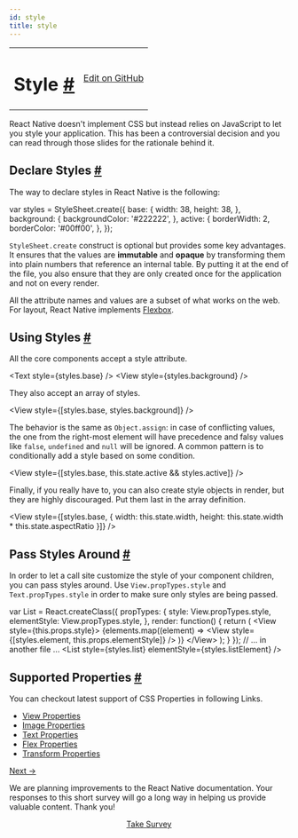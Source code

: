 ```yaml
---
id: style
title: style
---
```

<a id="content"></a><table width="100%"><tbody><tr><td><h1><a class="anchor" name="style"></a>Style <a class="hash-link" href="docs/style.html#style">#</a></h1></td><td style="text-align:right;"><a target="_blank" href="https://github.com/facebook/react-native/blob/master/docs/Style.md">Edit on GitHub</a></td></tr></tbody></table><div><p>React Native doesn't implement CSS but instead relies on JavaScript to let you style your application. This has been a controversial decision and you can read through those slides for the rationale behind it.</p><span><script async="" class="speakerdeck-embed" data-id="2e15908049bb013230960224c1b4b8bd" data-ratio="2" src="//speakerdeck.com/assets/embed.js"></script>

</span><h2><a class="anchor" name="declare-styles"></a>Declare Styles <a class="hash-link" href="docs/style.html#declare-styles">#</a></h2><p>The way to declare styles in React Native is the following:</p><div class="prism language-javascript"><span class="token keyword">var</span> styles <span class="token operator">=</span> StyleSheet<span class="token punctuation">.</span><span class="token function">create<span class="token punctuation">(</span></span><span class="token punctuation">{</span>
  base<span class="token punctuation">:</span> <span class="token punctuation">{</span>
    width<span class="token punctuation">:</span> <span class="token number">38</span><span class="token punctuation">,</span>
    height<span class="token punctuation">:</span> <span class="token number">38</span><span class="token punctuation">,</span>
  <span class="token punctuation">}</span><span class="token punctuation">,</span>
  background<span class="token punctuation">:</span> <span class="token punctuation">{</span>
    backgroundColor<span class="token punctuation">:</span> <span class="token string">'#222222'</span><span class="token punctuation">,</span>
  <span class="token punctuation">}</span><span class="token punctuation">,</span>
  active<span class="token punctuation">:</span> <span class="token punctuation">{</span>
    borderWidth<span class="token punctuation">:</span> <span class="token number">2</span><span class="token punctuation">,</span>
    borderColor<span class="token punctuation">:</span> <span class="token string">'#00ff00'</span><span class="token punctuation">,</span>
  <span class="token punctuation">}</span><span class="token punctuation">,</span>
<span class="token punctuation">}</span><span class="token punctuation">)</span><span class="token punctuation">;</span></div><p><code>StyleSheet.create</code> construct is optional but provides some key advantages. It ensures that the values are <strong>immutable</strong> and <strong>opaque</strong> by transforming them into plain numbers that reference an internal table. By putting it at the end of the file, you also ensure that they are only created once for the application and not on every render.</p><p>All the attribute names and values are a subset of what works on the web. For layout, React Native implements <a href="docs/flexbox.html" target="_blank">Flexbox</a>.</p><h2><a class="anchor" name="using-styles"></a>Using Styles <a class="hash-link" href="docs/style.html#using-styles">#</a></h2><p>All the core components accept a style attribute.</p><div class="prism language-javascript">&lt;Text style<span class="token operator">=</span><span class="token punctuation">{</span>styles<span class="token punctuation">.</span>base<span class="token punctuation">}</span> <span class="token operator">/</span><span class="token operator">&gt;</span>
&lt;View style<span class="token operator">=</span><span class="token punctuation">{</span>styles<span class="token punctuation">.</span>background<span class="token punctuation">}</span> <span class="token operator">/</span><span class="token operator">&gt;</span></div><p>They also accept an array of styles.</p><div class="prism language-javascript">&lt;View style<span class="token operator">=</span><span class="token punctuation">{</span><span class="token punctuation">[</span>styles<span class="token punctuation">.</span>base<span class="token punctuation">,</span> styles<span class="token punctuation">.</span>background<span class="token punctuation">]</span><span class="token punctuation">}</span> <span class="token operator">/</span><span class="token operator">&gt;</span></div><p>The behavior is the same as <code>Object.assign</code>: in case of conflicting values, the one from the right-most element will have precedence and falsy values like <code>false</code>, <code>undefined</code> and <code>null</code> will be ignored. A common pattern is to conditionally add a style based on some condition.</p><div class="prism language-javascript">&lt;View style<span class="token operator">=</span><span class="token punctuation">{</span><span class="token punctuation">[</span>styles<span class="token punctuation">.</span>base<span class="token punctuation">,</span> <span class="token keyword">this</span><span class="token punctuation">.</span>state<span class="token punctuation">.</span>active &amp;&amp; styles<span class="token punctuation">.</span>active<span class="token punctuation">]</span><span class="token punctuation">}</span> <span class="token operator">/</span><span class="token operator">&gt;</span></div><p>Finally, if you really have to, you can also create style objects in render, but they are highly discouraged. Put them last in the array definition.</p><div class="prism language-javascript">&lt;View
  style<span class="token operator">=</span><span class="token punctuation">{</span><span class="token punctuation">[</span>styles<span class="token punctuation">.</span>base<span class="token punctuation">,</span> <span class="token punctuation">{</span>
    width<span class="token punctuation">:</span> <span class="token keyword">this</span><span class="token punctuation">.</span>state<span class="token punctuation">.</span>width<span class="token punctuation">,</span>
    height<span class="token punctuation">:</span> <span class="token keyword">this</span><span class="token punctuation">.</span>state<span class="token punctuation">.</span>width <span class="token operator">*</span> <span class="token keyword">this</span><span class="token punctuation">.</span>state<span class="token punctuation">.</span>aspectRatio
  <span class="token punctuation">}</span><span class="token punctuation">]</span><span class="token punctuation">}</span>
<span class="token operator">/</span><span class="token operator">&gt;</span></div><h2><a class="anchor" name="pass-styles-around"></a>Pass Styles Around <a class="hash-link" href="docs/style.html#pass-styles-around">#</a></h2><p>In order to let a call site customize the style of your component children, you can pass styles around. Use <code>View.propTypes.style</code> and <code>Text.propTypes.style</code> in order to make sure only styles are being passed.</p><div class="prism language-javascript"><span class="token keyword">var</span> List <span class="token operator">=</span> React<span class="token punctuation">.</span><span class="token function">createClass<span class="token punctuation">(</span></span><span class="token punctuation">{</span>
  propTypes<span class="token punctuation">:</span> <span class="token punctuation">{</span>
    style<span class="token punctuation">:</span> View<span class="token punctuation">.</span>propTypes<span class="token punctuation">.</span>style<span class="token punctuation">,</span>
    elementStyle<span class="token punctuation">:</span> View<span class="token punctuation">.</span>propTypes<span class="token punctuation">.</span>style<span class="token punctuation">,</span>
  <span class="token punctuation">}</span><span class="token punctuation">,</span>
  render<span class="token punctuation">:</span> <span class="token keyword">function</span><span class="token punctuation">(</span><span class="token punctuation">)</span> <span class="token punctuation">{</span>
    <span class="token keyword">return</span> <span class="token punctuation">(</span>
      &lt;View style<span class="token operator">=</span><span class="token punctuation">{</span><span class="token keyword">this</span><span class="token punctuation">.</span>props<span class="token punctuation">.</span>style<span class="token punctuation">}</span><span class="token operator">&gt;</span>
        <span class="token punctuation">{</span>elements<span class="token punctuation">.</span><span class="token function">map<span class="token punctuation">(</span></span><span class="token punctuation">(</span>element<span class="token punctuation">)</span> <span class="token operator">=</span><span class="token operator">&gt;</span>
          &lt;View style<span class="token operator">=</span><span class="token punctuation">{</span><span class="token punctuation">[</span>styles<span class="token punctuation">.</span>element<span class="token punctuation">,</span> <span class="token keyword">this</span><span class="token punctuation">.</span>props<span class="token punctuation">.</span>elementStyle<span class="token punctuation">]</span><span class="token punctuation">}</span> <span class="token operator">/</span><span class="token operator">&gt;</span>
        <span class="token punctuation">)</span><span class="token punctuation">}</span>
      &lt;<span class="token operator">/</span>View<span class="token operator">&gt;</span>
    <span class="token punctuation">)</span><span class="token punctuation">;</span>
  <span class="token punctuation">}</span>
<span class="token punctuation">}</span><span class="token punctuation">)</span><span class="token punctuation">;</span>
<span class="token comment" spellcheck="true">
// ... in another file ...
</span>&lt;List style<span class="token operator">=</span><span class="token punctuation">{</span>styles<span class="token punctuation">.</span>list<span class="token punctuation">}</span> elementStyle<span class="token operator">=</span><span class="token punctuation">{</span>styles<span class="token punctuation">.</span>listElement<span class="token punctuation">}</span> <span class="token operator">/</span><span class="token operator">&gt;</span></div><h2><a class="anchor" name="supported-properties"></a>Supported Properties <a class="hash-link" href="docs/style.html#supported-properties">#</a></h2><p>You can checkout latest support of CSS Properties in following Links.</p><ul><li><a href="docs/view.html#style" target="_blank">View Properties</a></li><li><a href="docs/image.html#style" target="_blank">Image Properties</a></li><li><a href="docs/text.html#style" target="_blank">Text Properties</a></li><li><a href="docs/flexbox.html#content" target="_blank">Flex Properties</a></li><li><a href="docs/transforms.html#content" target="_blank">Transform Properties</a></li></ul></div><div class="docs-prevnext"><a class="docs-next" href="docs/images.html#content">Next →</a></div><div class="survey"><div class="survey-image"></div><p>We are planning improvements to the React Native documentation. Your responses to this short survey will go a long way in helping us provide valuable content. Thank you!</p><center><a class="button" href="https://www.facebook.com/survey?oid=681969738611332">Take Survey</a></center></div>